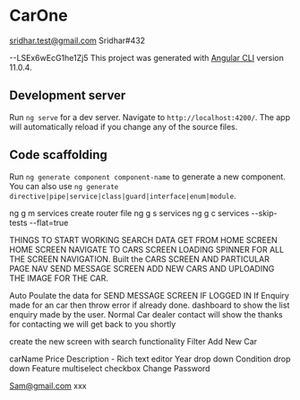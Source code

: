 # CarOne

sridhar.test@gmail.com
Sridhar#432

--LSEx6wEcG1he1Zj5
This project was generated with [Angular CLI](https://github.com/angular/angular-cli) version 11.0.4.

## Development server

Run `ng serve` for a dev server. Navigate to `http://localhost:4200/`. The app will automatically reload if you change any of the source files.

## Code scaffolding

Run `ng generate component component-name` to generate a new component. You can also use `ng generate directive|pipe|service|class|guard|interface|enum|module`.

ng g m services
create router file
ng g s services
ng g c services --skip-tests --flat=true

THINGS TO START WORKING
SEARCH DATA GET FROM HOME SCREEN
HOME SCREEN NAVIGATE TO CARS SCREEN
LOADING SPINNER FOR ALL THE SCREEN NAVIGATION.
Built the CARS SCREEN AND PARTICULAR PAGE NAV
SEND MESSAGE SCREEN
ADD NEW CARS AND UPLOADING THE IMAGE FOR THE CAR.

Auto Poulate the data for SEND MESSAGE SCREEN IF LOGGED IN
If Enquiry made for an car then throw error if already done.
dashboard to show the list enquiry made by the user.
Normal Car dealer contact will show the thanks for contacting we will get back to you shortly

create the new screen with search functionality
Filter
Add New Car

carName
Price
Description - Rich text editor
Year drop down
Condition drop down
Feature multiselect checkbox
Change Password

Sam@gmail.com
xxx
